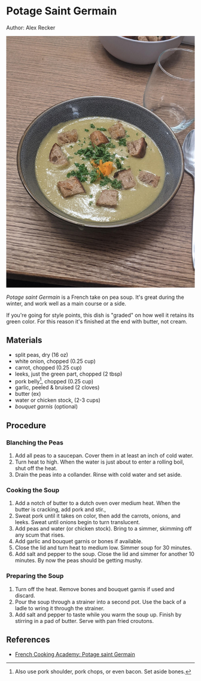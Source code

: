 # Potage Saint Germain

Author: Alex Recker

![](./images/potage-saint-germain.jpg)

_Potage saint Germain_ is a French take on pea soup.  It's great
during the winter, and work well as a main course or a side.

If you're going for style points, this dish is "graded" on how well it
retains its green color.  For this reason it's finished at the end
with butter, not cream.

## Materials

- split peas, dry (16 oz)
- white onion, chopped (0.25 cup)
- carrot, chopped (0.25 cup)
- leeks, just the green part, chopped (2 tbsp)
- pork belly[^1], chopped (0.25 cup)
- garlic, peeled & bruised (2 cloves)
- butter (ex)
- water or chicken stock, (2-3 cups)
- _bouquet garnis_ (optional)

[^1]: Also use pork shoulder, pork chops, or even bacon.  Set aside bones.

## Procedure

### Blanching the Peas

1. Add all peas to a saucepan.  Cover them in at least an inch of cold
   water.
2. Turn heat to high.  When the water is just about to enter a rolling
   boil, shut off the heat.
3. Drain the peas into a collander.  Rinse with cold water and set
   aside.

### Cooking the Soup

1. Add a notch of butter to a dutch oven over medium heat.  When the
   butter is cracking, add pork and stir.,
2. Sweat pork until it takes on color, then add the carrots, onions,
   and leeks.  Sweat until onions begin to turn translucent.
3. Add peas and water (or chicken stock).  Bring to a simmer, skimming
   off any scum that rises.
4. Add garlic and bouquet garnis or bones if available.
5. Close the lid and turn heat to medium low.  Simmer soup for 30
   minutes.
6. Add salt and pepper to the soup.  Close the lid and simmer for
   another 10 minutes.  By now the peas should be getting mushy.

### Preparing the Soup

1. Turn off the heat.  Remove bones and bouquet garnis if used and
   discard.
2. Pour the soup through a strainer into a second pot.  Use the back
   of a ladle to wring it through the strainer.
3. Add salt and pepper to taste while you warm the soup up.  Finish by
   stirring in a pad of butter.  Serve with pan fried croutons.

## References

- [French Cooking Academy: Potage saint Germain]

[French Cooking Academy: Potage saint Germain]: https://youtu.be/VHsF-bK9xsg

